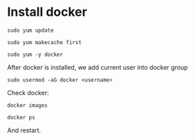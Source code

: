 # Install docker
```
sudo yum update

sudo yum makecache first

sudo yum -y docker
```

After docker is installed, we add current user into docker group

```
sudo usermod -aG docker <username>
```

Check docker:
```
docker images

docker ps
```

And restart.
